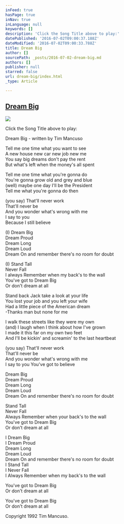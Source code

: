 ```yaml
---
inFeed: true
hasPage: true
inNav: true
inLanguage: null
keywords: []
description: 'Click the Song Title above to play:'
datePublished: '2016-07-02T09:00:37.188Z'
dateModified: '2016-07-02T09:00:33.788Z'
title: Dream Big
author: []
sourcePath: _posts/2016-07-02-dream-big.md
authors: []
publisher: null
starred: false
url: dream-big/index.html
_type: Article

---
```

## [Dream Big][0]
![](https://the-grid-user-content.s3-us-west-2.amazonaws.com/5139b75c-cdc6-4402-9aa1-f27b0ef33e8c.jpg)

Click the Song Title above to play:

Dream Big - written by Tim Mancuso 

Tell me one time what you want to see   
A new house new car new job new me   
You say big dreams don't pay the rent   
But what's left when the money's all spent 

Tell me one time what you're gonna do   
You're gonna grow old and grey and blue   
(well) maybe one day I'll be the President   
Tell me what you're gonna do then 

(you say) That'll never work   
That'll never be   
And you wonder what's wrong with me   
I say to you   
Because I still believe 

(I) Dream Big   
Dream Proud   
Dream Long   
Dream Loud   
Dream On and remember there's no room for doubt 

(I) Stand Tall   
Never Fall   
I always Remember when my back's to the wall   
You've got to Dream Big   
Or don't dream at all 

Stand back Jack take a look at your life   
You lost your job and you left your wife   
Had a little piece of the American dream   
-Thanks man but none for me 

I walk these streets like they were my own   
(and) I laugh when I think about how I've grown   
I made it this far on my own two feet   
And I'll be kickin' and screamin' to the last heartbeat 

(you say) That'll never work   
That'll never be   
And you wonder what's wrong with me   
I say to you You've got to believe 

Dream Big   
Dream Proud   
Dream Long   
Dream Loud   
Dream On and remember there's no room for doubt 

Stand Tall   
Never Fall   
Always Remember when your back's to the wall   
You've got to Dream Big   
Or don't dream at all 

I Dream Big   
I Dream Proud   
Dream Long   
Dream Loud   
Dream On and remember there's no room for doubt   
I Stand Tall   
I Never Fall   
I Always Remember when my back's to the wall 

You've got to Dream Big   
Or don't dream at all 

You've got to Dream Big   
Or don't dream at all 

Copyright 1992 Tim Mancuso. 

[0]: https://www.reverbnation.com/steadfast/song/4059070-dream-big